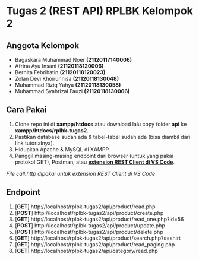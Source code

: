# Tugas 2 (REST API) RPLBK Kelompok 2

## Anggota Kelompok
- Bagaskara Muhammad Noer   **(21120117140006)**
- Afrina Ayu Insani         **(21120118120006)**
- Bernita Febrihatin        **(21120118120023)**
- Zolan Devi Khoirunnisa    **(21120118130048)**
- Muhammad Riziq Yahya      **(21120118130058)**
- Muhammad Syahrizal Fauzi  **(21120118130066)**

## Cara Pakai
1. Clone repo ini di **xampp/htdocs** atau download lalu copy folder **api** ke **xampp/htdocs/rplbk-tugas2**.
2. Pastikan database sudah ada & tabel-tabel sudah ada (bisa diambil dari link tutorialnya).
3. Hidupkan Apache & MySQL di XAMPP.
4. Panggil masing-masing endpoint dari browser (untuk yang pakai protokol GET), Postman, atau **[extension REST Client di VS Code](https://marketplace.visualstudio.com/items?itemName=humao.rest-client)**.

*File call.http dipakai untuk extension REST Client di VS Code*

## Endpoint
1. [**GET**] http://localhost/rplbk-tugas2/api/product/read.php
2. [**POST**] http://localhost/rplbk-tugas2/api/product/create.php
3. [**GET**] http://localhost/rplbk-tugas2/api/product/read_one.php?id=56
4. [**POST**] http://localhost/rplbk-tugas2/api/product/update.php
5. [**POST**] http://localhost/rplbk-tugas2/api/product/delete.php
6. [**GET**] http://localhost/rplbk-tugas2/api/product/search.php?s=shirt
7. [**GET**] http://localhost/rplbk-tugas2/api/product/read_paging.php
8. [**GET**] http://localhost/rplbk-tugas2/api/category/read.php
